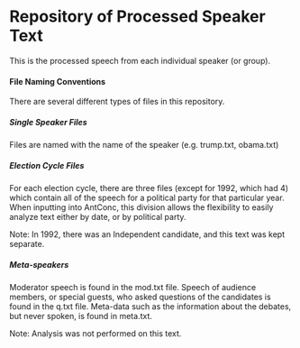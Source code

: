 # Repository of Processed Speaker Text
This is the processed speech from each individual speaker (or group).

#### File Naming Conventions
There are several different types of files in this repository.

##### Single Speaker Files
Files are named with the name of the speaker (e.g. trump.txt, obama.txt)

##### Election Cycle Files
For each election cycle, there are three files (except for 1992, which had 4) which contain all of the speech for a political party for that particular year. When inputting into AntConc, this division allows the flexibility to easily analyze text either by date, or by political party.

Note: In 1992, there was an Independent candidate, and this text was kept separate.

##### Meta-speakers 
Moderator speech is found in the mod.txt file.
Speech of audience members, or special guests, who asked questions of the candidates is found in the q.txt file.
Meta-data such as the information about the debates, but never spoken, is found in meta.txt.

Note: Analysis was not performed on this text.

